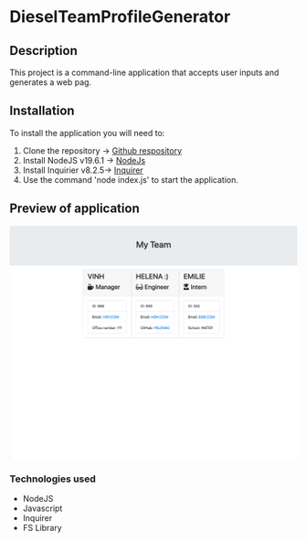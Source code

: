# DieselTeamProfileGenerator

## Description

This project is a command-line application that accepts user inputs and generates a web pag.

## Installation

To install the application you will need to:

1. Clone the repository -> [Github respository](https://github.com/VinhKietLa/DieselTeamProfileGenerator)
2. Install NodeJS v19.6.1 -> [NodeJs](https://nodejs.org/en/download/)
3. Install Inquirier v8.2.5-> [Inquirer](https://www.npmjs.com/package/inquirer)
4. Use the command 'node index.js' to start the application.

## Preview of application

![screenshot of application](./assets/team.png)

### Technologies used

- NodeJS 
- Javascript
- Inquirer
- FS Library
